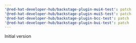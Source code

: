 ```yaml
---
'@red-hat-developer-hub/backstage-plugin-mui4-test': patch
'@red-hat-developer-hub/backstage-plugin-mui5-test': patch
'@red-hat-developer-hub/backstage-plugin-bcc-test': patch
'@red-hat-developer-hub/backstage-plugin-bui-test': patch
---
```


Initial version
